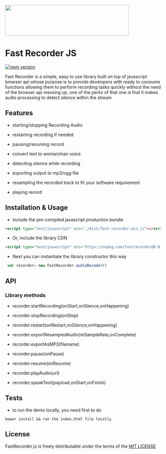 <a name="README">[<img src="https://firebasestorage.googleapis.com/v0/b/github-833f9.appspot.com/o/fastlogo.png?alt=media&token=abe70d26-bc91-40c3-a982-dae919c8c462" height="100px" width="400px" />](#)</a>

# Fast Recorder JS

[![npm version](https://badge.fury.io/js/fastrecorder.svg)](https://badge.fury.io/js/fastrecorder)

Fast Recorder is a simple, easy to use library built on top of javascript browser api whose purpose is to provide developers with ready to consume functions allowing them to perform recording tasks quickly 
without the need of the browser api messing up, one of the perks of that one is that it makes audio processing 
to detect silence within the stream 


## Features

* starting/stopping Recording Audio

* restarting recording if needed

* pausing/resuming record

* convert text to woman/man voice

* detecting silence while recording

* exporting output to mp3/ogg file

* resampling the recorded track to fit your software requirement

* playing record


## Installation & Usage

- Include the pre-compiled javascript production bundle

```html
<script type="text/javascript" src="./dist/fast-recorder.min.js"></script>
```

- Or, include the library CDN

```html
<script type="text/javascript" src="https://unpkg.com/fastrecorder@0.0.2/dist/fast-recorder.min.js"></script>
```

- Next you can instantiate the library constructor this way 

```javascript
 var recorder= new FastRecorder.audioRecoder()   
```


## API

### Library methods

* recorder.startRecording(onStart,onSilence,onHappening)

* recorder.stopRecording(onStop)

* recorder.restart(onRestart,onSilence,onHappening)

* recorder.exportResampledAudio(reSampleRate,onComplete)

* recorder.exportAsMP3(filename)

* recorder.pause(onPause)

* recorder.resume(onResume)

* recorder.playAudio(url)

* recorder.speakText(payload,onStart,onFinish)


## Tests

- to run the demo locally, you need first to do 

```
bower install && run the index.html file locally 
```



## License

FastRecorder.js is freely distributable under the terms of the [MIT LICENSE](https://github.com/cloudstrife9494/fastRecorder_project/blob/master/LICENSE)






